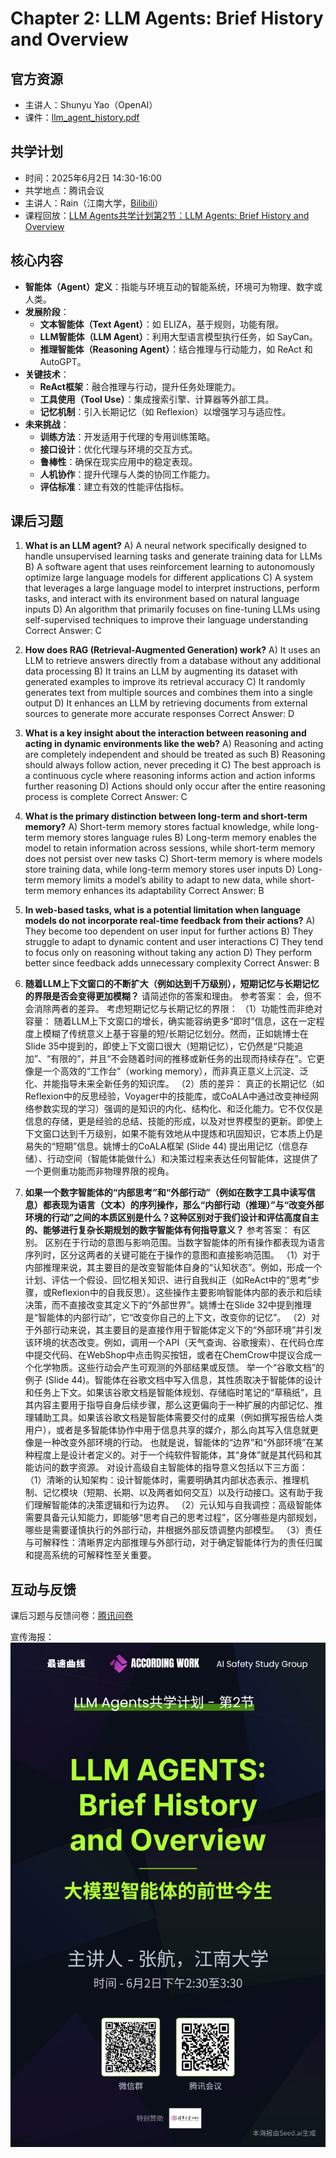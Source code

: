 # Chapter 2: LLM Agents: Brief History and Overview

## 官方资源

- 主讲人：Shunyu Yao（OpenAI）
- 课件：[llm_agent_history.pdf](https://rdi.berkeley.edu/llm-agents-mooc/slides/llm_agent_history.pdf)

## 共学计划

- 时间：2025年6月2日 14:30-16:00
- 共学地点：腾讯会议
- 主讲人：Rain（江南大学，[Bilibili](https://space.bilibili.com/675025557)）
- 课程回放：[LLM Agents共学计划第2节：LLM Agents: Brief History and Overview](https://www.bilibili.com/video/BV1ef78zKEBD)

## 核心内容

- **智能体（Agent）定义**：指能与环境互动的智能系统，环境可为物理、数字或人类。
- **发展阶段**：
  - **文本智能体（Text Agent）**：如 ELIZA，基于规则，功能有限。
  - **LLM智能体（LLM Agent）**：利用大型语言模型执行任务，如 SayCan。
  - **推理智能体（Reasoning Agent）**：结合推理与行动能力，如 ReAct 和 AutoGPT。
- **关键技术**：
  - **ReAct框架**：融合推理与行动，提升任务处理能力。
  - **工具使用（Tool Use）**：集成搜索引擎、计算器等外部工具。
  - **记忆机制**：引入长期记忆（如 Reflexion）以增强学习与适应性。
- **未来挑战**：
  - **训练方法**：开发适用于代理的专用训练策略。
  - **接口设计**：优化代理与环境的交互方式。
  - **鲁棒性**：确保在现实应用中的稳定表现。
  - **人机协作**：提升代理与人类的协同工作能力。
  - **评估标准**：建立有效的性能评估指标。

## 课后习题

1. **What is an LLM agent?**
A) A neural network specifically designed to handle unsupervised learning tasks and generate training data for LLMs
B) A software agent that uses reinforcement learning to autonomously optimize large language models for different applications
C) A system that leverages a large language model to interpret instructions, perform tasks, and interact with its environment based on natural language inputs
D) An algorithm that primarily focuses on fine-tuning LLMs using self-supervised techniques to improve their language understanding
Correct Answer: C

2. **How does RAG (Retrieval-Augmented Generation) work?**
A) It uses an LLM to retrieve answers directly from a database without any additional data processing
B) It trains an LLM by augmenting its dataset with generated examples to improve its retrieval accuracy
C) It randomly generates text from multiple sources and combines them into a single output
D) It enhances an LLM by retrieving documents from external sources to generate more accurate responses
Correct Answer: D

3. **What is a key insight about the interaction between reasoning and acting in dynamic environments like the web?**
A) Reasoning and acting are completely independent and should be treated as such
B) Reasoning should always follow action, never preceding it
C) The best approach is a continuous cycle where reasoning informs action and action informs further reasoning
D) Actions should only occur after the entire reasoning process is complete
Correct Answer: C

4. **What is the primary distinction between long-term and short-term memory?**
A) Short-term memory stores factual knowledge, while long-term memory stores language rules
B) Long-term memory enables the model to retain information across sessions, while short-term memory does not persist over new tasks
C) Short-term memory is where models store training data, while long-term memory stores user inputs
D) Long-term memory limits a model’s ability to adapt to new data, while short-term memory enhances its adaptability
Correct Answer: B

5. **In web-based tasks, what is a potential limitation when language models do not incorporate real-time feedback from their actions?**
A) They become too dependent on user input for further actions
B) They struggle to adapt to dynamic content and user interactions
C) They tend to focus only on reasoning without taking any action
D) They perform better since feedback adds unnecessary complexity
Correct Answer: B

6. **随着LLM上下文窗口的不断扩大（例如达到千万级别），短期记忆与长期记忆的界限是否会变得更加模糊？** 请简述你的答案和理由。
参考答案：
会，但不会消除两者的差异。
考虑短期记忆与长期记忆的界限：
（1）功能性而非绝对容量： 随着LLM上下文窗口的增长，确实能容纳更多“即时”信息，这在一定程度上模糊了传统意义上基于容量的短/长期记忆划分。然而，正如姚博士在Slide 35中提到的，即使上下文窗口很大（短期记忆），它仍然是“只能追加”、“有限的”，并且“不会随着时间的推移或新任务的出现而持续存在”。它更像是一个高效的“工作台”（working memory），而非真正意义上沉淀、泛化、并能指导未来全新任务的知识库。
（2）质的差异： 真正的长期记忆（如Reflexion中的反思经验，Voyager中的技能库，或CoALA中通过改变神经网络参数实现的学习）强调的是知识的内化、结构化、和泛化能力。它不仅仅是信息的存储，更是经验的总结、技能的形成，以及对世界模型的更新。即使上下文窗口达到千万级别，如果不能有效地从中提炼和巩固知识，它本质上仍是易失的“短期”信息。姚博士的CoALA框架 (Slide 44) 提出用记忆（信息存储）、行动空间（智能体能做什么）和决策过程来表达任何智能体，这提供了一个更侧重功能而非物理界限的视角。

7. **如果一个数字智能体的“内部思考”和“外部行动”（例如在数字工具中读写信息）都表现为语言（文本）的序列操作，那么“内部行动（推理）”与“改变外部环境的行动”之间的本质区别是什么？这种区别对于我们设计和评估高度自主的、能够进行复杂长期规划的数字智能体有何指导意义？**
参考答案：
有区别。
区别在于行动的意图与影响范围。当数字智能体的所有操作都表现为语言序列时，区分这两者的关键可能在于操作的意图和直接影响范围。
（1）对于内部推理来说，其主要目的是改变智能体自身的“认知状态”。例如，形成一个计划、评估一个假设、回忆相关知识、进行自我纠正（如ReAct中的“思考”步骤，或Reflexion中的自我反思）。这些操作主要影响智能体内部的表示和后续决策，而不直接改变其定义下的“外部世界”。姚博士在Slide 32中提到推理是“智能体的内部行动”，它“改变你自己的上下文，改变你的记忆”。 
（2）对于外部行动来说，其主要目的是直接作用于智能体定义下的“外部环境”并引发该环境的状态改变。例如，调用一个API（天气查询、谷歌搜索）、在代码仓库中提交代码、在WebShop中点击购买按钮，或者在ChemCrow中提议合成一个化学物质。这些行动会产生可观测的外部结果或反馈。 
举一个“谷歌文档”的例子 (Slide 44)。智能体在谷歌文档中写入信息，其性质取决于智能体的设计和任务上下文。如果该谷歌文档是智能体规划、存储临时笔记的“草稿纸”，且其内容主要用于指导自身后续步骤，那么这更偏向于一种扩展的内部记忆、推理辅助工具。如果该谷歌文档是智能体需要交付的成果（例如撰写报告给人类用户），或者是多智能体协作中用于信息共享的媒介，那么向其写入信息就更像是一种改变外部环境的行动。
也就是说，智能体的“边界”和“外部环境”在某种程度上是设计者定义的。对于一个纯软件智能体，其“身体”就是其代码和其能访问的数字资源。
对设计高级自主智能体的指导意义包括以下三方面：
（1）清晰的认知架构：设计智能体时，需要明确其内部状态表示、推理机制、记忆模块（短期、长期、以及两者如何交互）以及行动接口。这有助于我们理解智能体的决策逻辑和行为边界。 
（2）元认知与自我调控：高级智能体需要具备元认知能力，即能够“思考自己的思考过程”，区分哪些是内部规划，哪些是需要谨慎执行的外部行动，并根据外部反馈调整内部模型。 
（3）责任与可解释性：清晰界定内部推理与外部行动，对于确定智能体行为的责任归属和提高系统的可解释性至关重要。

## 互动与反馈

课后习题与反馈问卷：[腾讯问卷](https://docs.qq.com/form/page/DTXR0WGRCU2tKa1BR)

宣传海报：![LLM共学计划第2节](../assets/LLMAgents共学计划第2节.png)